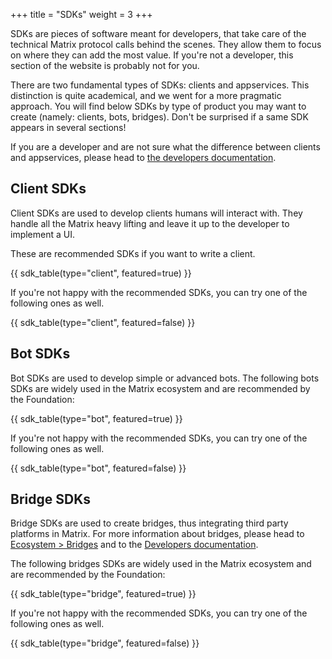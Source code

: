 +++
title = "SDKs"
weight = 3
+++

SDKs are pieces of software meant for developers, that take care of the
technical Matrix protocol calls behind the scenes. They allow them to focus on
where they can add the most value. If you're not a developer, this section of
the website is probably not for you.

There are two fundamental types of SDKs: clients and appservices. This
distinction is quite academical, and we went for a more pragmatic approach. You
will find below SDKs by type of product you may want to create (namely: clients,
bots, bridges). Don't be surprised if a same SDK appears in several sections!

If you are a developer and are not sure what the difference between clients and
appservices, please head to [the developers documentation](/docs/developers/).

## Client SDKs

Client SDKs are used to develop clients humans will interact with. They handle
all the Matrix heavy lifting and leave it up to the developer to implement a UI.

These are recommended SDKs if you want to write a client.

{{ sdk_table(type="client", featured=true) }}

If you're not happy with the recommended SDKs, you can try one of the following
ones as well.

{{ sdk_table(type="client", featured=false) }}

## Bot SDKs

Bot SDKs are used to develop simple or advanced bots. The following bots SDKs
are widely used in the Matrix ecosystem and are recommended by the Foundation:

{{ sdk_table(type="bot", featured=true) }}

If you're not happy with the recommended SDKs, you can try one of the following
ones as well.

{{ sdk_table(type="bot", featured=false) }}

## Bridge SDKs

Bridge SDKs are used to create bridges, thus integrating third party platforms
in Matrix. For more information about bridges, please head to [Ecosystem > Bridges](/ecosystem/bridges)
and to the [Developers documentation](/docs/developers).

The following bridges SDKs are widely used in the Matrix ecosystem and are
recommended by the Foundation:

{{ sdk_table(type="bridge", featured=true) }}

If you're not happy with the recommended SDKs, you can try one of the following
ones as well.

{{ sdk_table(type="bridge", featured=false) }}
